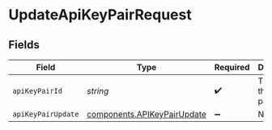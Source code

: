 # UpdateApiKeyPairRequest


## Fields

| Field                                                                      | Type                                                                       | Required                                                                   | Description                                                                | Example                                                                    |
| -------------------------------------------------------------------------- | -------------------------------------------------------------------------- | -------------------------------------------------------------------------- | -------------------------------------------------------------------------- | -------------------------------------------------------------------------- |
| `apiKeyPairId`                                                             | *string*                                                                   | :heavy_check_mark:                                                         | The ID for the API key pair.                                               | gg9ILy                                                                     |
| `apiKeyPairUpdate`                                                         | [components.APIKeyPairUpdate](../../models/components/apikeypairupdate.md) | :heavy_minus_sign:                                                         | N/A                                                                        |                                                                            |